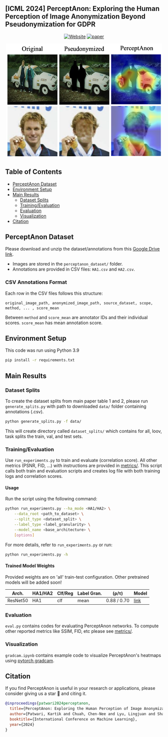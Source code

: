 ## [ICML 2024] PerceptAnon: Exploring the Human Perception of Image Anonymization Beyond Pseudonymization for GDPR

<!-- [Kartik Patwari](https://kartikp7.github.io/), [Chen-Nee Chuah](https://www.ece.ucdavis.edu/~chuah/rubinet/people/chuah/bio.html), [Lingjuan Lyu](https://sites.google.com/view/lingjuan-lyu/home), [Vivek Sharma](https://vivoutlaw.github.io/) -->

<div align="center">

[![Website](https://img.shields.io/badge/Project-Website-87CEEB)](https://kartikp7.github.io/perceptanon_project_page/)
[![paper](https://img.shields.io/badge/arXiv-Paper-<COLOR>.svg)](https://proceedings.mlr.press/v235/patwari24a.html)

<p align="center">
<img src="assets/overview.png" width="500">
</p>

</div>

## Table of Contents

- [PerceptAnon Dataset](#perceptanon-dataset)
- [Environment Setup](#environment-setup)
- [Main Results](#main-results)
  - [Dataset Splits](#dataset-splits)
  - [Training/Evaluation](#trainingevaluation)
  - [Evaluation](#evaluation)
  - [Visualization](#visualization)
- [Citation](#citation)

## PerceptAnon Dataset

Please download and unzip the dataset/annotations from this [Google Drive link](https://drive.google.com/drive/folders/1MSLB2MpxvCup2lyLhDeFq3SVdsD79VxD?usp=sharing).

- Images are stored in the `perceptanon_dataset/` folder.
- Annotations are provided in CSV files: `HA1.csv` and `HA2.csv`.

### CSV Annotations Format
Each row in the CSV files follows this structure:

```
original_image_path, anonymized_image_path, source_dataset, scope, method, ... , score_mean
```
Between `method` and `score_mean` are annotator IDs and their individual scores. `score_mean` has mean annotation score.

## Environment Setup

This code was run using Python 3.9

```bash
pip install -r requirements.txt
```

## Main Results

### Dataset Splits

To create the dataset splits from main paper table 1 and 2, please run `generate_splits.py` with path to downloaded `data/` folder containing annotations (.csv).

```bash
python generate_splits.py -f data/
```
This will create directory called `dataset_splits/` which contains for all, loov, task splits the train, val, and test sets. 

### Training/Evaluation

Use `run_experiments.py` to train and evaluate (correlation score).
All other metrics (PSNR, FID, ...) with instructions are provided in [metrics/](./metrics/). This script calls both train and evaluation scripts and creates log file with both training logs and correlation scores.

#### Usage
Run the script using the following command:

```bash
python run_experiments.py --ha_mode <HA1/HA2> \
    --data_root <path_to_dataset> \
    --split_type <dataset_split> \
    --label_type <label_granularity> \
    --model_name <base_architecture> \
    [options]
```

For more details, refer to `run_experiments.py` or run:
```bash
python run_experiments.py -h
```

#### Trained Model Weights

Provided weights are on 'all' train-test configuration. Other pretrained models will be added soon!

|   Arch.   | HA1/HA2 | Clf/Reg | Label Gran. | (ρ/τ) | Model |
|-----------|--------|---------|------------------|----------------------|-------------------------|
| ResNet50  | HA1   | clf     | mean               | 0.88 / 0.70         | [link]()                 |


### Evaluation

`eval.py` contains codes for evaluating PerceptAnon networks. To compute other reported metrics like SSIM, FID, etc please see [metrics/](./metrics/).

### Visualization

`gradcam.ipynb` contains example code to visualize PerceptAnon's heatmaps using [pytorch gradcam](https://github.com/jacobgil/pytorch-grad-cam).

## Citation

If you find PerceptAnon is useful in your research or applications, please consider giving us a star 🌟 and citing it.

```bibtex
@inproceedings{patwari2024perceptanon,
  title={PerceptAnon: Exploring the Human Perception of Image Anonymization Beyond Pseudonymization for GDPR},
  author={Patwari, Kartik and Chuah, Chen-Nee and Lyu, Lingjuan and Sharma, Vivek},
  booktitle={International Conference on Machine Learning},
  year={2024}
}
```